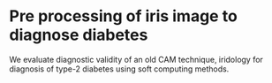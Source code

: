# Pre processing of iris image to diagnose diabetes
 We evaluate diagnostic validity of an old CAM technique, iridology for diagnosis of type-2 diabetes using soft computing methods. 
